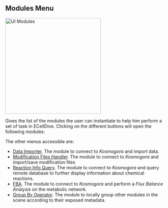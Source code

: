 ## Modules Menu

<img src="../../../resources/images/ui/ui_modules.jpg" alt="UI Modules" style="height: 300px;"/>

Gives the list of the modules the user can instantiate to help him perform a set of task in ECellDive. Clicking on the different buttons will open the following modules:

The other menus accessible are:
- [Data Importer](../Modules/remote_importer_module.md). The module to connect to *Kosmogora* and import data.
- [Modification Files Handler](../Modules/modification_handler_module.md). The module to connect to *Kosmogora* and import/save modification files 
- [Reaction Info Query](../Modules/reaction_info_query.md). The module to connect to *Kosmogora* and query remote database to further display information about chemical reactions.
- [FBA](../Modules/fba_module.md). The module to connect to *Kosmogora* and perform a *Flux Balance Analysis* on the metabolic network.
- [Group By Operator](../Modules/groupby_module.md). The module to locally group other modules in the scene according to their exposed metadata.